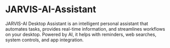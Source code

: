 # JARVIS-AI-Assistant
JARVIS-AI Desktop Assistant is an intelligent personal assistant that automates tasks, provides real-time information, and streamlines workflows on your desktop. Powered by AI, it helps with reminders, web searches, system controls, and app integration.
